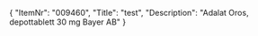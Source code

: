 {
  "ItemNr": "009460",
  "Title": "test",
  "Description": "Adalat Oros, depottablett 30 mg Bayer AB"
}